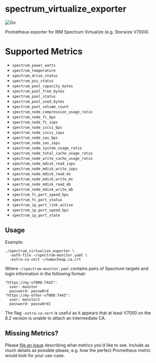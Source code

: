 # spectrum_virtualize_exporter

![Go](https://github.com/bluecmd/spectrum_virtualize_exporter/workflows/Go/badge.svg)

Prometheus exporter for IBM Spectrum Virtualize (e.g. Storwize V7000).

# Supported Metrics

 * `spectrum_power_watts`
 * `spectrum_temperature`
 * `spectrum_drive_status`
 * `spectrum_psu_status`
 * `spectrum_pool_capacity_bytes`
 * `spectrum_pool_free_bytes`
 * `spectrum_pool_status`
 * `spectrum_pool_used_bytes`
 * `spectrum_pool_volume_count`
 * `spectrum_node_compression_usage_ratio`
 * `spectrum_node_fc_bps`
 * `spectrum_node_fc_iops`
 * `spectrum_node_iscsi_bps`
 * `spectrum_node_iscsi_iops`
 * `spectrum_node_sas_bps`
 * `spectrum_node_sas_iops`
 * `spectrum_node_system_usage_ratio`
 * `spectrum_node_total_cache_usage_ratio`
 * `spectrum_node_write_cache_usage_ratio`
 * `spectrum_node_mdisk_read_iops`
 * `spectrum_node_mdisk_write_iops`
 * `spectrum_node_mdisk_read_ms`
 * `spectrum_node_mdisk_write_ms`
 * `spectrum_node_mdisk_read_mb`
 * `spectrum_node_mdisk_write_mb`
 * `spectrum_fc_port_speed_bps`
 * `spectrum_fc_port_status`
 * `spectrum_ip_port_link_active`
 * `spectrum_ip_port_speed_bps`
 * `spectrum_ip_port_state`

## Usage

Example:

```
./spectrum_virtualize_exporter \
  -auth-file ~/spectrum-monitor.yaml \
  -extra-ca-cert ~/namecheap.ca.crt
```

Where `~/spectrum-monitor.yaml` contains pairs of Spectrum targets
and login information in the following format:

```
"https://my-v7000:7443":
  user: monitor
  password: passw0rd
"https://my-other-v7000:7443":
  user: monitor2
  password: passw0rd1
```

The flag `-extra-ca-cert` is useful as it appears that at least V7000 on the
8.2 version is unable to attach an intermediate CA.


## Missing Metrics?

Please [file an issue](https://github.com/bluecmd/spectrum_virtualize_exporter/issues/new) describing what metrics you'd like to see.
Include as much details as possible please, e.g. how the perfect Prometheus metric would look for your use-case.
